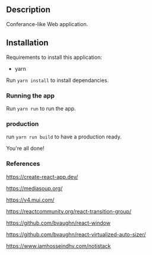 ## Description

Conferance-like Web application.

## Installation

Requirements to install this application:

- yarn

Run `yarn install` to install dependancies.

### Running the app

Run `yarn run` to run the app.

### production

run `yarn run build` to have a production ready.

You're all done!

### References

https://create-react-app.dev/

https://mediasoup.org/

https://v4.mui.com/

https://reactcommunity.org/react-transition-group/

https://github.com/bvaughn/react-window

https://github.com/bvaughn/react-virtualized-auto-sizer/

https://www.iamhosseindhv.com/notistack
